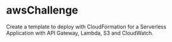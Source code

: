 # awsChallenge
Create a template to deploy with CloudFormation for a Serverless Application with API Gateway, Lambda, S3 and CloudWatch.
